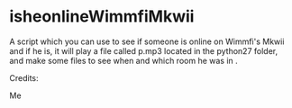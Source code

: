 # isheonlineWimmfiMkwii
A script which you can use to see if someone is online on Wimmfi's Mkwii and if he is, it will play a file called p.mp3 located in the python27 folder, and make some files to see when and which room he was in .

Credits:

Me

